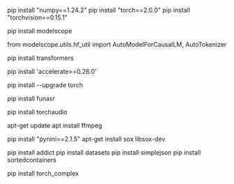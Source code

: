 pip install "numpy==1.24.2"
pip install "torch==2.0.0"
pip install "torchvision==0.15.1"

pip install modelscope

from modelscope.utils.hf_util import AutoModelForCausalLM, AutoTokenizer

pip install transformers

pip install 'accelerate>=0.26.0'

pip install --upgrade torch

pip install funasr

pip install torchaudio

apt-get update
apt install ffmpeg


pip install "pynini==2.1.5"
apt-get install sox libsox-dev

pip install addict
pip install datasets
pip install simplejson
pip install sortedcontainers

pip install torch_complex